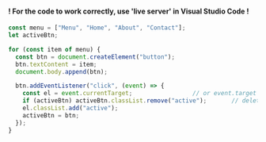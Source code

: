 ﻿#### ! For the code to work correctly, use 'live server' in Visual Studio Code !

```js
const menu = ["Menu", "Home", "About", "Contact"];
let activeBtn;

for (const item of menu) {
  const btn = document.createElement("button");
  btn.textContent = item;
  document.body.append(btn);

  btn.addEventListener("click", (event) => {
    const el = event.currentTarget; 				// or event.target
    if (activeBtn) activeBtn.classList.remove("active");       // delete the old active button
    el.classList.add("active");
    activeBtn = btn;
  });
}
```
